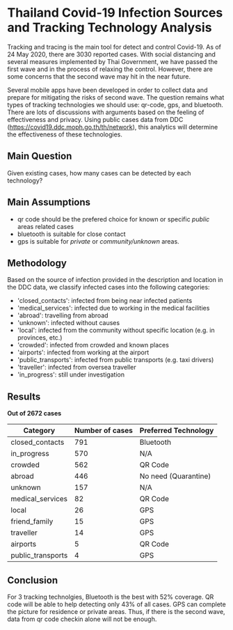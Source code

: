 # Thailand Covid-19 Infection Sources and Tracking Technology Analysis
Tracking and tracing is the main tool for detect and control Covid-19.  As of 24 May 2020, there are 3030 reported cases.  With social distancing and several measures implemented by Thai Government, we have passed the first wave and in the process of relaxing the control.  However, there are some concerns that the second wave may hit in the near future.

Several mobile apps have been developed in order to collect data and prepare for mitigating the risks of second wave.  The question remains what types of tracking technologies we should use: qr-code, gps, and bluetooth.  There are lots of discussions with arguments based on the feeling of effectiveness and privacy.  Using public cases data from DDC (https://covid19.ddc.moph.go.th/th/network), this analytics will determine the effectiveness of these technologies.

## Main Question
Given existing cases, how many cases can be detected by each technology?

## Main Assumptions
- qr code should be the prefered choice for known or specific *public* areas related cases
- bluetooth is suitable for close contact
- gps is suitable for *private* or *community/unknown* areas.

## Methodology
Based on the source of infection provided in the description and location in the DDC data, we classify infected cases into the following categories:
- 'closed_contacts': infected from being near infected patients
- 'medical_services': infected due to working in the medical facilities
- 'abroad': travelling from abroad
- 'unknown': infected without causes
- 'local': infected from the community without specific location (e.g. in provinces, etc.)
- 'crowded': infected from crowded and known places
- 'airports': infected from working at the airport
- 'public_transports': infected from public transports (e.g. taxi drivers)
- 'traveller': infected from oversea traveller
- 'in_progress': still under investigation

## Results
**Out of 2672 cases**

Category|Number of cases|Preferred Technology
---|---|---
closed_contacts|791|Bluetooth
in_progress|570|N/A
crowded|562|QR Code
abroad|446|No need (Quarantine)
unknown|157|N/A
medical_services|82|QR Code
local|26|GPS
friend_family|15|GPS
traveller|14|GPS
airports|5|QR Code
public_transports|4|GPS

## Conclusion
For 3 tracking technolgies, Bluetooth is the best with 52% coverage.  QR code will be able to help detecting only 43% of all cases.  GPS can complete the picture for residence or private areas.  Thus, if there is the second wave, data from qr code checkin alone will not be enough.
